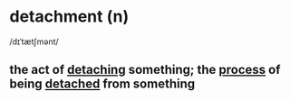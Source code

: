 # detachment (n)

/dɪˈtætʃmənt/

## the act of [detaching](detach-v.md#to-remove-something-from-something-larger-to-become-separated-from-something) something; the [process](../p/process-n.md#a-series-of-things-that-are-done-in-order-to-achieve-a-particular-result) of being [detached](detach-v.md#to-remove-something-from-something-larger-to-become-separated-from-something) from something